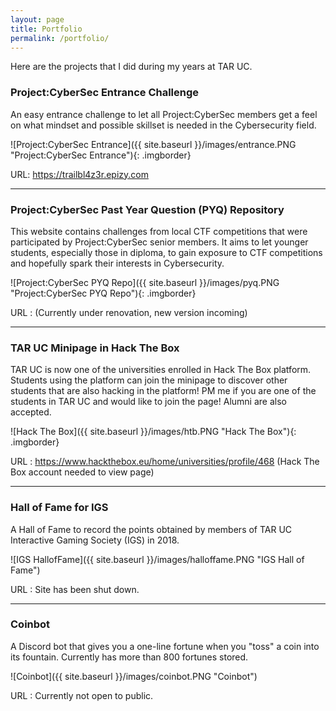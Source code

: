 ```yaml
---
layout: page
title: Portfolio
permalink: /portfolio/
---
```


Here are the projects that I did during my years at TAR UC.

### Project:CyberSec Entrance Challenge

An easy entrance challenge to let all Project:CyberSec members get a feel on what mindset and possible skillset is needed in the Cybersecurity field.

![Project:CyberSec Entrance]({{ site.baseurl }}/images/entrance.PNG "Project:CyberSec Entrance"){: .imgborder}

URL: <https://trailbl4z3r.epizy.com>

----
### Project:CyberSec Past Year Question (PYQ) Repository

This website contains challenges from local CTF competitions that were participated by Project:CyberSec senior members. It aims to let younger students, especially those in diploma, to gain exposure to CTF competitions and hopefully spark their interests in Cybersecurity.

![Project:CyberSec PYQ Repo]({{ site.baseurl }}/images/pyq.PNG "Project:CyberSec PYQ Repo"){: .imgborder}

URL : (Currently under renovation, new version incoming)

---
### TAR UC Minipage in Hack The Box

TAR UC is now one of the universities enrolled in Hack The Box platform. Students using the platform can join the minipage to discover other students that are also hacking in the platform! PM me if you are one of the students in TAR UC and would like to join the page! Alumni are also accepted.

![Hack The Box]({{ site.baseurl }}/images/htb.PNG "Hack The Box"){: .imgborder}

URL : <https://www.hackthebox.eu/home/universities/profile/468> (Hack The Box account needed to view page)

----
### Hall of Fame for IGS

A Hall of Fame to record the points obtained by members of TAR UC Interactive Gaming Society (IGS) in 2018.

![IGS HallofFame]({{ site.baseurl }}/images/halloffame.PNG "IGS Hall of Fame")

URL : Site has been shut down.

----
### Coinbot

A Discord bot that gives you a one-line fortune when you "toss" a coin into its fountain. Currently has more than 800 fortunes stored.

![Coinbot]({{ site.baseurl }}/images/coinbot.PNG "Coinbot")

URL : Currently not open to public.
